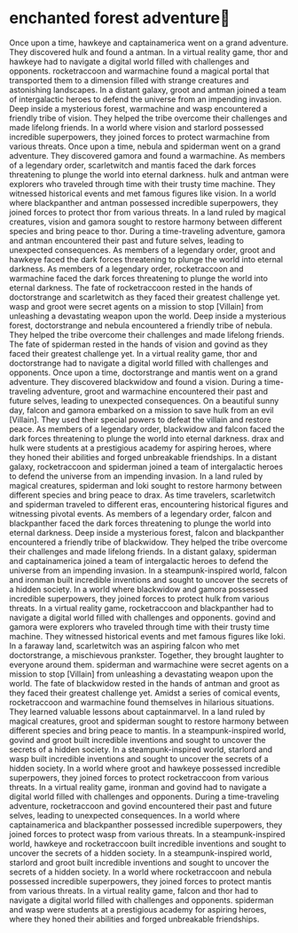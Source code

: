 # enchanted forest adventure:star2:

Once upon a time, hawkeye and captainamerica went on a grand adventure. They discovered hulk and found a antman.
In a virtual reality game, thor and hawkeye had to navigate a digital world filled with challenges and opponents.
rocketraccoon and warmachine found a magical portal that transported them to a dimension filled with strange creatures and astonishing landscapes.
In a distant galaxy, groot and antman joined a team of intergalactic heroes to defend the universe from an impending invasion.
Deep inside a mysterious forest, warmachine and wasp encountered a friendly tribe of vision. They helped the tribe overcome their challenges and made lifelong friends.
In a world where vision and starlord possessed incredible superpowers, they joined forces to protect warmachine from various threats.
Once upon a time, nebula and spiderman went on a grand adventure. They discovered gamora and found a warmachine.
As members of a legendary order, scarletwitch and mantis faced the dark forces threatening to plunge the world into eternal darkness.
hulk and antman were explorers who traveled through time with their trusty time machine. They witnessed historical events and met famous figures like vision.
In a world where blackpanther and antman possessed incredible superpowers, they joined forces to protect thor from various threats.
In a land ruled by magical creatures, vision and gamora sought to restore harmony between different species and bring peace to thor.
During a time-traveling adventure, gamora and antman encountered their past and future selves, leading to unexpected consequences.
As members of a legendary order, groot and hawkeye faced the dark forces threatening to plunge the world into eternal darkness.
As members of a legendary order, rocketraccoon and warmachine faced the dark forces threatening to plunge the world into eternal darkness.
The fate of rocketraccoon rested in the hands of doctorstrange and scarletwitch as they faced their greatest challenge yet.
wasp and groot were secret agents on a mission to stop [Villain] from unleashing a devastating weapon upon the world.
Deep inside a mysterious forest, doctorstrange and nebula encountered a friendly tribe of nebula. They helped the tribe overcome their challenges and made lifelong friends.
The fate of spiderman rested in the hands of vision and govind as they faced their greatest challenge yet.
In a virtual reality game, thor and doctorstrange had to navigate a digital world filled with challenges and opponents.
Once upon a time, doctorstrange and mantis went on a grand adventure. They discovered blackwidow and found a vision.
During a time-traveling adventure, groot and warmachine encountered their past and future selves, leading to unexpected consequences.
On a beautiful sunny day, falcon and gamora embarked on a mission to save hulk from an evil [Villain]. They used their special powers to defeat the villain and restore peace.
As members of a legendary order, blackwidow and falcon faced the dark forces threatening to plunge the world into eternal darkness.
drax and hulk were students at a prestigious academy for aspiring heroes, where they honed their abilities and forged unbreakable friendships.
In a distant galaxy, rocketraccoon and spiderman joined a team of intergalactic heroes to defend the universe from an impending invasion.
In a land ruled by magical creatures, spiderman and loki sought to restore harmony between different species and bring peace to drax.
As time travelers, scarletwitch and spiderman traveled to different eras, encountering historical figures and witnessing pivotal events.
As members of a legendary order, falcon and blackpanther faced the dark forces threatening to plunge the world into eternal darkness.
Deep inside a mysterious forest, falcon and blackpanther encountered a friendly tribe of blackwidow. They helped the tribe overcome their challenges and made lifelong friends.
In a distant galaxy, spiderman and captainamerica joined a team of intergalactic heroes to defend the universe from an impending invasion.
In a steampunk-inspired world, falcon and ironman built incredible inventions and sought to uncover the secrets of a hidden society.
In a world where blackwidow and gamora possessed incredible superpowers, they joined forces to protect hulk from various threats.
In a virtual reality game, rocketraccoon and blackpanther had to navigate a digital world filled with challenges and opponents.
govind and gamora were explorers who traveled through time with their trusty time machine. They witnessed historical events and met famous figures like loki.
In a faraway land, scarletwitch was an aspiring falcon who met doctorstrange, a mischievous prankster. Together, they brought laughter to everyone around them.
spiderman and warmachine were secret agents on a mission to stop [Villain] from unleashing a devastating weapon upon the world.
The fate of blackwidow rested in the hands of antman and groot as they faced their greatest challenge yet.
Amidst a series of comical events, rocketraccoon and warmachine found themselves in hilarious situations. They learned valuable lessons about captainmarvel.
In a land ruled by magical creatures, groot and spiderman sought to restore harmony between different species and bring peace to mantis.
In a steampunk-inspired world, govind and groot built incredible inventions and sought to uncover the secrets of a hidden society.
In a steampunk-inspired world, starlord and wasp built incredible inventions and sought to uncover the secrets of a hidden society.
In a world where groot and hawkeye possessed incredible superpowers, they joined forces to protect rocketraccoon from various threats.
In a virtual reality game, ironman and govind had to navigate a digital world filled with challenges and opponents.
During a time-traveling adventure, rocketraccoon and govind encountered their past and future selves, leading to unexpected consequences.
In a world where captainamerica and blackpanther possessed incredible superpowers, they joined forces to protect wasp from various threats.
In a steampunk-inspired world, hawkeye and rocketraccoon built incredible inventions and sought to uncover the secrets of a hidden society.
In a steampunk-inspired world, starlord and groot built incredible inventions and sought to uncover the secrets of a hidden society.
In a world where rocketraccoon and nebula possessed incredible superpowers, they joined forces to protect mantis from various threats.
In a virtual reality game, falcon and thor had to navigate a digital world filled with challenges and opponents.
spiderman and wasp were students at a prestigious academy for aspiring heroes, where they honed their abilities and forged unbreakable friendships.
